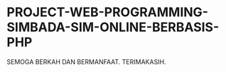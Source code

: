 # PROJECT-WEB-PROGRAMMING-SIMBADA-SIM-ONLINE-BERBASIS-PHP
SEMOGA BERKAH DAN BERMANFAAT. TERIMAKASIH.

